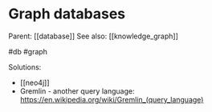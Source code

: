 # Graph databases

Parent: [[database]]
See also: [[knowledge_graph]]

#db #graph


Solutions:
* [[neo4j]]
* Gremlin - another query language: https://en.wikipedia.org/wiki/Gremlin_(query_language)